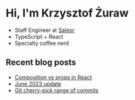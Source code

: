 # Hi, I'm Krzysztof Żuraw

- Staff Engineer at [Saleor](hhttps://saleor.io/)
- TypeScript + React
- Specialty coffee nerd

## Recent blog posts

<!-- FEED-START -->
- [Composition vs props in React](https://krzysztofzuraw.com/blog/2023/compositon-props-react/)
- [June 2023 update](https://krzysztofzuraw.com/blog/2023/june-update/)
- [Git cherry-pick range of commits](https://krzysztofzuraw.com/blog/2023/git-cherry-pick-range/)
<!-- FEED-END -->
